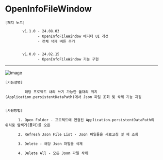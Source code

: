 # OpenInfoFileWindow
    [패치 노트]
          
            v1.1.0 - 24.08.03
                   - OpenInfoFileWindow 에디터 UI 개선
                   - 전체 삭제 버튼 추가
            	   
                   
            v1.0.0 - 24.02.15
                   - OpenInfoFileWindow 기능 구현

------------------------------------------------------------------------------------
![image](https://github.com/user-attachments/assets/9558b874-bf80-4dd5-9f29-a567e6bc1503)


    [기능설명]
    
             해당 프로젝트 내의 쓰기 가능한 폴더의 위치(Application.persistentDataPath)에서 Json 파일 조회 및 삭제 기능 지원
    

    [사용방법]
    
          1. Open Folder - 프로젝트에 연결된 Application.persistentDataPath의 위치로 탐색기(폴더)를 오픈
    
          2. Refresh Json File List - Json 파일들을 새로고침 및 재 조회

          3. Delete - 해당 Json 파일을 삭제

          4. Delete All - 모든 Json 파일 삭제
